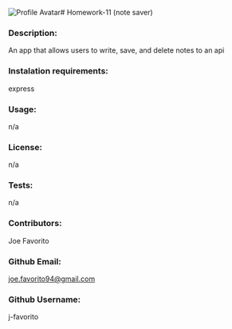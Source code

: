 ![Profile Avatar]("https://avatars2.githubusercontent.com/u/60678843?v=4")# Homework-11 (note saver) 
### Description: 
 An app that allows users to write, save, and delete notes to an api 
### Instalation requirements: 
 express 
### Usage: 
 n/a 
### License: 
 n/a 
### Tests: 
 n/a 
### Contributors: 
 Joe Favorito 
### Github Email: 
 joe.favorito94@gmail.com 
### Github Username: 
 j-favorito 
